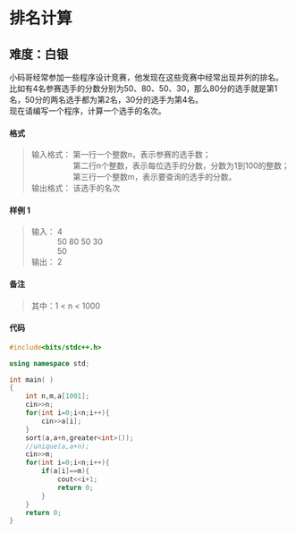 # 排名计算
## 难度：白银

小码哥经常参加一些程序设计竞赛，他发现在这些竞赛中经常出现并列的排名。<br>
比如有4名参赛选手的分数分别为50、80、50、30，那么80分的选手就是第1名，50分的两名选手都为第2名，30分的选手为第4名。<br>
现在请编写一个程序，计算一个选手的名次。

#### 格式
>输入格式：
第一行一个整数n，表示参赛的选手数；<br>
&emsp;&emsp;&emsp;&emsp;&emsp; 第二行n个整数，表示每位选手的分数，分数为1到100的整数；<br>
&emsp;&emsp;&emsp;&emsp;&emsp; 第三行一个整数m，表示要查询的选手的分数。
<br>输出格式：
该选手的名次

#### 样例 1
>输入：
4<br>
&emsp;&emsp;&emsp; 50 80 50 30<br>
&emsp;&emsp;&emsp; 50<br>
输出：
2

#### 备注
>其中：1 < n < 1000

#### 代码
```C++
#include<bits/stdc++.h> 

using namespace std;

int main( )
{
    int n,m,a[1001];
    cin>>n;
    for(int i=0;i<n;i++){
        cin>>a[i];
    }
    sort(a,a+n,greater<int>());
    //unique(a,a+n);
    cin>>m;
    for(int i=0;i<n;i++){
        if(a[i]==m){
            cout<<i+1;
            return 0;
        }
    }
    return 0;
}
```
